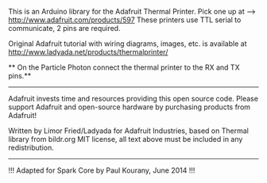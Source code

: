 This is an Arduino library for the Adafruit Thermal Printer.
Pick one up at --> http://www.adafruit.com/products/597
These printers use TTL serial to communicate, 2 pins are required.

Original Adafruit tutorial with wiring diagrams, images, etc. is available at 
http://www.ladyada.net/products/thermalprinter/

** On the Particle Photon connect the thermal printer to the RX and TX pins.**

---

Adafruit invests time and resources providing this open source code.
Please support Adafruit and open-source hardware by purchasing products
from Adafruit!

Written by Limor Fried/Ladyada for Adafruit Industries, based on Thermal
library from bildr.org 
MIT license, all text above must be included in any redistribution.

---

!!! Adapted for Spark Core by Paul Kourany, June 2014 !!!
